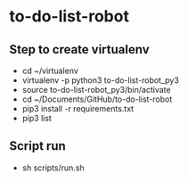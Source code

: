 # to-do-list-robot
## Step to create virtualenv
   * cd ~/virtualenv
   * virtualenv -p python3 to-do-list-robot_py3
   * source to-do-list-robot_py3/bin/activate
   * cd ~/Documents/GitHub/to-do-list-robot
   * pip3 install -r requirements.txt
   * pip3 list

## Script run
   *   sh scripts/run.sh